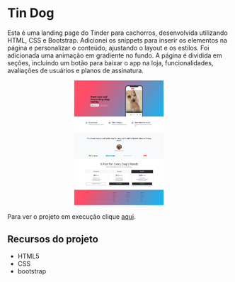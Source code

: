# Tin Dog

Esta é uma landing page do Tinder para cachorros, desenvolvida utilizando HTML, CSS e Bootstrap. Adicionei os snippets para inserir os elementos na página e personalizar o conteúdo, ajustando o layout e os estilos. Foi adicionada uma animação em gradiente no fundo. A página é dividida em seções, incluindo um botão para baixar o app na loja, funcionalidades, avaliações de usuários e planos de assinatura.

<p align="center"><img src="./images/tindog-screenshot.png" alt="captura de tela do projeto tindog" width=40% ></p>

Para ver o projeto em execução clique <a href="https://vinimello90.github.io/TinDog/">aqui</a>.

## Recursos do projeto

- HTML5
- CSS
- bootstrap
